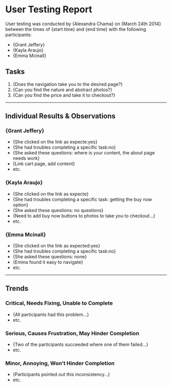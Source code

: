# User Testing Report

User testing was conducted by {Alexandra Chama} on {March 24th 2014} between the times of {start time} and {end time} with the following participants:

- {Grant Jeffery}
- {Kayla Araujo}
- {Emma Mcinall}

## Tasks

1. {Does the navigation take you to the desired page?}
2. {Can you find the nature and abstract photos?}
3. {Can you find the price and take it to checkout?}

---

## Individual Results & Observations

### {Grant Jeffery}

- {She clicked on the link as expecte:yes}
- {She had troubles completing a specific task:no}
- {She asked these questions: where is your content, the about page needs work}
- {Link cart page, add content}
- etc.

### {Kayla Araujo}

- {She clicked on the link as expecte}
- {She had troubles completing a specific task: getting the buy now option}
- {She asked these questions: no questions}
- {Need to add buy now buttons to photos to take you to checkout…}
- etc.

### {Emma Mcinall}

- {She clicked on the link as expected:yes}
- {She had troubles completing a specific task:no}
- {She asked these questions: none}
- {Emma found it easy to navigate}
- etc.

---

## Trends

### Critical, Needs Fixing, Unable to Complete

- {All participants had this problem…}
- etc.

### Serious, Causes Frustration, May Hinder Completion

- {Two of the participants succeeded where one of them failed…}
- etc.

### Minor, Annoying, Won’t Hinder Completion

- {Participants pointed out this inconsistency…}
- etc.